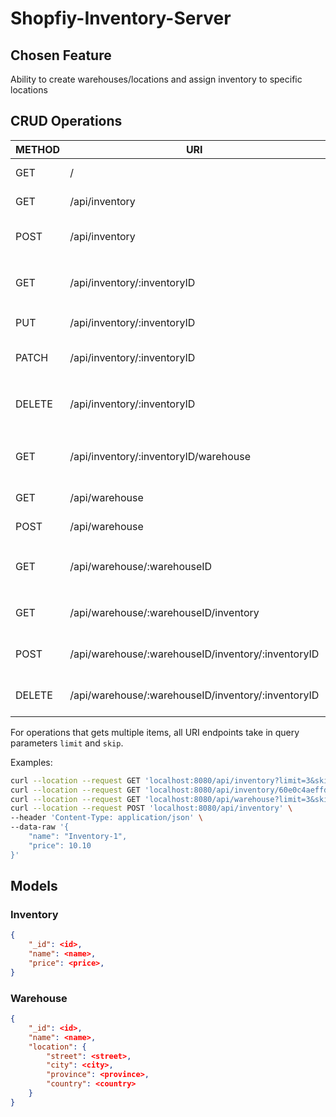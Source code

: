 # Shopfiy-Inventory-Server

## Chosen Feature

Ability to create warehouses/locations and assign inventory to specific locations

## CRUD Operations

| METHOD | URI | Description |
| ------- | -------  | ------- |
| GET | / | React web application |
| GET | /api/inventory | Get multiple inventories |
| POST | /api/inventory | Create inventory item |
| GET | /api/inventory/:inventoryID | Get inventory with `inventoryID` |
| PUT | /api/inventory/:inventoryID | Edit entire inventory |
| PATCH | /api/inventory/:inventoryID | Partially edit inventory |
| DELETE | /api/inventory/:inventoryID | Delete inventory with `inventoryID` |
| GET | /api/inventory/:inventoryID/warehouse | Get inventory assigned warehouses |
| GET | /api/warehouse | Get multiple warehouses |
| POST | /api/warehouse | Create warehouse |
| GET | /api/warehouse/:warehouseID | Get warehouse with `warehouseID` |
| GET | /api/warehouse/:warehouseID/inventory | Get warehouse inventories |
| POST | /api/warehouse/:warehouseID/inventory/:inventoryID | Assign inventory to warehouse |
| DELETE | /api/warehouse/:warehouseID/inventory/:inventoryID | Remove inventory to warehouse |

For operations that gets multiple items, all URI endpoints take in query parameters `limit` and `skip`.

Examples:

```bash
curl --location --request GET 'localhost:8080/api/inventory?limit=3&skip=1'
curl --location --request GET 'localhost:8080/api/inventory/60e0c4aeffdd3e5211a78a32/warehouse?limit=3&skip=1'
curl --location --request GET 'localhost:8080/api/warehouse?limit=3&skip=1'
curl --location --request POST 'localhost:8080/api/inventory' \
--header 'Content-Type: application/json' \
--data-raw '{
    "name": "Inventory-1",
    "price": 10.10
}'
```

## Models

### Inventory

```json
{
	"_id": <id>,
	"name": <name>,
	"price": <price>,
}
```

### Warehouse

```json
{
	"_id": <id>,
	"name": <name>,
	"location": {
		"street": <street>,
		"city": <city>,
		"province": <province>,
		"country": <country>
	}
}
```